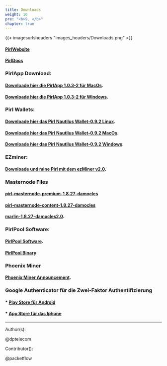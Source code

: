```yaml
---
title: Downloads
weight: 10
pre: "<b>9. </b>"
chapter: true
---
```


{{< imagesurlsheaders "images_headers/Downloads.png" >}}



#### [PirlWebsite](https://pirl.io/en/ "PirlWebsite")


#### [PirlDocs](https://docs.pirl.io/en/ "PirlDocs")


### PirlApp Download:


#### [Downloade hier die PirlApp 1.0.3-2 für MacOs](https://pirl.live/ipfs/QmWytz95fF2P3ggn114X2oHzAaV5YbeSvMp9JNpkNbC924 "PirlApp für MacOs").

#### [Downloade hier die PirlApp 1.0.3-2 für Windows](https://pirl.live/ipfs/QmVGhBHrwqjMC9G2VTAGpdpGxrYdoSKhNTU7Yxp8PyJcKD "PirlApp für Windows").


### Pirl Wallets:


#### [Downloade hier das Pirl Nautilus Wallet-0.9.2 Linux](https://github.com/pirl/nautilus/releases/download/0.9.2/Pirl-Nautilus-Wallet-linux64-0-9-2.deb "Downloade hier das Pirl Nautilus Wallet-0.9.2 Linux").


#### [Downloade hier das Pirl Nautilus Wallet-0.9.2 MacOs](https://github.com/pirl/nautilus/releases/download/0.9.2/Pirl-Nautilus-Wallet-0.9.2-mac.zip "Downloade hier das Pirl Nautilus Wallet-0.9.2 MacOs").


#### [Downloade hier das Pirl Nautilus Wallet-0.9.2 Windows](https://github.com/pirl/nautilus/releases/download/0.9.2/Pirl-Nautilus-Wallet-0.9.2-win.zip "Downloade hier das Pirl Nautilus Wallet-0.9.2 Windows").


### EZminer:

#### [Downloade und mine Pirl mit dem ezMiner v2.0](https://pirl.io/blog/ezminer-v2/ "Download and mine Pirl with ezMiner v2.0").


### Masternode Files


#### [pirl-masternode-premium-1.8.27-damocles](https://git.pirl.io/community/pirl/uploads/e9d8c3e0871021932981c6f453b5d5ac/pirl-masternode-premium-1.8.27-damocles "pirl-masternode-premium-1.8.27-damocles")

#### [pirl-masternode-content-1.8.27-damocles](https://git.pirl.io/community/pirl/uploads/cabf01995e4a7484c2de5b05dad49f86/pirl-masternode-content-1.8.27-damocles "pirl-masternode-content-1.8.27-damocles")

#### <span>[marlin-1.8.27-damocles2.0](https://git.pirl.io/community/pirl/uploads/5ae5dee5a3c99f4dba35b630778c1fd1/marlin-1.8.27-damocles2.0 "marlin-1.8.27-damocles2.0").</span>


### PirlPool Software:

#### [PirlPool Software](https://github.com/sammy007/open-ethereum-pool "PirlPool Software").

#### [PirlPool Binary](https://git.pirl.io/community/pirl/tags/pirl-linux-amd64-hulk-1_8_2 "PirlPool Binary")


### Phoenix Miner

#### [Phoenix Miner Announcement](https://bitcointalk.org/index.php?topic=2647654.0 "Phoenix Miner Announcement Link").


### Google Authenticator für die Zwei-Faktor Authentifizierung
#### * [Play Store für Android](https://play.google.com/store/apps/details?id=com.google.android.apps.authenticator2)  
#### * [App Store für das Iphone](https://itunes.apple.com/us/app/google-authenticator/id388497605?mt=8)  


---
Author(s):

@dptelecom

Contributor():

@packetflow
